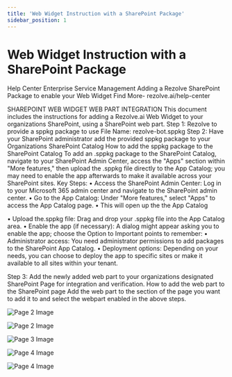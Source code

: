 ```yaml
---
title: 'Web Widget Instruction with a SharePoint Package'
sidebar_position: 1
---
```



# Web Widget Instruction with a SharePoint Package

Help Center
Enterprise Service Management
Adding a Rezolve
SharePoint Package to
enable your Web Widget
Find More- rezolve.ai/help-center

SHAREPOINT WEB WIDGET WEB PART INTEGRATION
This document includes the instructions for adding a Rezolve.ai Web Widget to your organizations
SharePoint, using a SharePoint web part.
Step 1: Rezolve to provide a sppkg package to use
File Name: rezolve-bot.sppkg
Step 2: Have your SharePoint administrator add the provided sppkg package to your Organizations
SharePoint Catalog
How to add the sppkg package to the SharePoint Catalog
To add an .sppkg package to the SharePoint Catalog, navigate to your SharePoint Admin Center, access
the "Apps" section within "More features," then upload the .sppkg file directly to the App Catalog; you may
need to enable the app afterwards to make it available across your SharePoint sites.
Key Steps:
• Access the SharePoint Admin Center: Log in to your Microsoft 365 admin center and navigate to
the SharePoint admin center.
• Go to the App Catalog: Under "More features," select "Apps" to access the App Catalog page.
• This will open up the the App Catalog

• Upload the.sppkg file: Drag and drop your .sppkg file into the App Catalog area.
• Enable the app (if necessary): A dialog might appear asking you to enable the app; choose the
Option to
Important points to remember:
• Administrator access: You need administrator permissions to add packages to the SharePoint App
Catalog.
• Deployment options: Depending on your needs, you can choose to deploy the app to specific
sites or make it available to all sites within your tenant.

Step 3: Add the newly added web part to your organizations designated SharePoint Page for integration
and verification.
How to add the web part to the SharePoint page
Add the web part to the section of the page you want to add it to and select the webpart enabled in the
above steps.


![Page 2 Image](/img/reference/SharePoint%20Widget/images/Web-Widget-Instruction-with-a-SharePoint-Package_page2_4.png)

![Page 2 Image](/img/reference/SharePoint%20Widget/images/Web-Widget-Instruction-with-a-SharePoint-Package_page2_5.jpeg)

![Page 3 Image](/img/reference/SharePoint%20Widget/images/Web-Widget-Instruction-with-a-SharePoint-Package_page3_4.png)

![Page 4 Image](/img/reference/SharePoint%20Widget/images/Web-Widget-Instruction-with-a-SharePoint-Package_page4_4.png)

![Page 4 Image](/img/reference/SharePoint%20Widget/images/Web-Widget-Instruction-with-a-SharePoint-Package_page4_5.png)